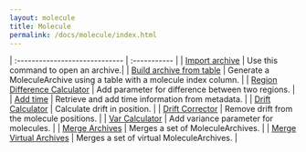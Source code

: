 ```yaml
---
layout: molecule
title: Molecule
permalink: /docs/molecule/index.html
---
```


| :----------------------------- | :----------- |
| [Import archive](ImportArchive) | Use this command to open an archive.|
| [Build archive from table](BuildArchiveFromTable) | Generate a MoleculeArchive using a table with a molecule index column. |
| [Region Difference Calculator](RegionDifferenceCalculator) | Add parameter for difference between two regions. |
| [Add time](AddTime) | Retrieve and add time information from metadata. |
| [Drift Calculator](DriftCalculator) | Calculate drift in position. |
| [Drift Corrector](DriftCorrector) | Remove drift from the molecule positions. |
| [Var Calculator](varCalculator) | Add variance parameter for molecules. |
| [Merge Archives](MergeArchives) | Merges a set of MoleculeArchives. |
| [Merge Virtual Archives](MergeVirtualArchives) | Merges a set of virtual MoleculeArchives. |
